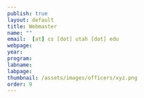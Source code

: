 ```yaml
---
publish: true
layout: default
title: Webmaster
name: ""
email:  [at] cs [dot] utah [dot] edu
webpage:
year: 
program: 
labname:
labpage:
thumbnail: /assets/images/officers/xyz.png
order: 9
---
```

